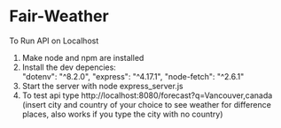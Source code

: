 # Fair-Weather
To Run API on Localhost 
1. Make node and npm are installed
2. Install the dev depencies:  
    "dotenv": "^8.2.0",
    "express": "^4.17.1",
    "node-fetch": "^2.6.1"
4. Start the server with node express_server.js
5. To test api type http://localhost:8080/forecast?q=Vancouver,canada (insert city and country of your choice to see weather for difference places, also works if you type the city with no country)
